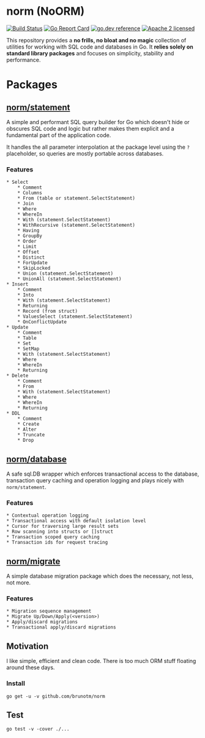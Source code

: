 # norm (NoORM)

[![Build Status](https://github.com/brunotm/norm/actions/workflows/test.yml/badge.svg)](https://github.com/brunotm/norm/actions)
[![Go Report Card](https://goreportcard.com/badge/brunotm/norm?cache=0)](https://goreportcard.com/report/brunotm/norm)
[![go.dev reference](https://img.shields.io/badge/go.dev-reference-007d9c?logo=go&logoColor=white&style=flat-square)](https://pkg.go.dev/github.com/brunotm/norm)
[![Apache 2 licensed](https://img.shields.io/badge/license-Apache2-blue.svg)](https://raw.githubusercontent.com/brunotm/norm/master/LICENSE)


This repository provides a **no frills, no bloat and no magic** collection of utilities for working with SQL code and databases
in Go. It **relies solely on standard library packages** and focuses on simplicity, stability and performance.

# Packages

## [norm/statement](statement/README.md)

A simple and performant SQL query builder for Go which doesn't hide or obscures SQL code and
logic but rather makes them explicit and a fundamental part of the application code.

It handles the all parameter interpolation at the package level using the `?` placeholder, so
queries are mostly portable across databases.

### Features

	* Select
		* Comment
		* Columns
		* From (table or statement.SelectStatement)
		* Join
		* Where
		* WhereIn
		* With (statement.SelectStatement)
		* WithRecursive (statement.SelectStatement)
		* Having
		* GroupBy
		* Order
		* Limit
		* Offset
		* Distinct
		* ForUpdate
		* SkipLocked
		* Union (statement.SelectStatement)
		* UnionAll (statement.SelectStatement)
	* Insert
		* Comment
		* Into
		* With (statement.SelectStatement)
		* Returning
		* Record (from struct)
		* ValuesSelect (statement.SelectStatement)
		* OnConflictUpdate
	* Update
		* Comment
		* Table
		* Set
		* SetMap
		* With (statement.SelectStatement)
		* Where
		* WhereIn
		* Returning
	* Delete
		* Comment
		* From
		* With (statement.SelectStatement)
		* Where
		* WhereIn
		* Returning
	* DDL
		* Comment
		* Create
		* Alter
		* Truncate
		* Drop


## [norm/database](database/README.md)

A safe sql.DB wrapper which enforces transactional access to the database, transaction query caching and operation logging and plays nicely with `norm/statement`.

### Features

	* Contextual operation logging
	* Transactional access with default isolation level
	* Cursor for traversing large result sets
	* Row scanning into structs or []struct
	* Transaction scoped query caching
	* Transaction ids for request tracing

## [norm/migrate](migrate/README.md)

A simple database migration package which does the necessary, not less, not more.

### Features

	* Migration sequence management
	* Migrate Up/Down/Apply(<version>)
	* Apply/discard migrations
	* Transactional apply/discard migrations

## Motivation

I like simple, efficient and clean code. There is too much ORM stuff floating around these days.

### Install
```shell
go get -u -v github.com/brunotm/norm
```

## Test

```shell
go test -v -cover ./...
```
